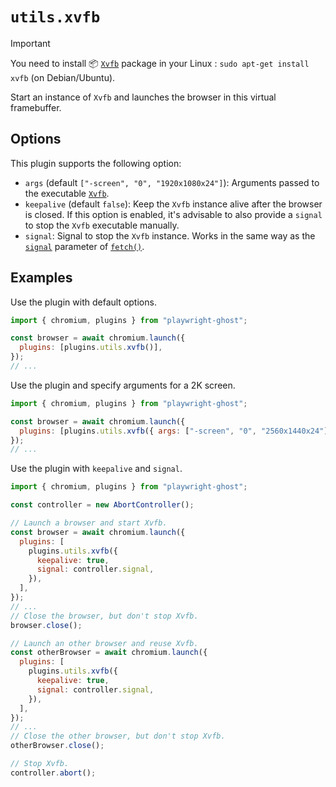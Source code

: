 # `utils.xvfb`

> [!IMPORTANT]
>
> You need to install 📦
> [`Xvfb`](https://www.x.org/archive/X11R7.7/doc/man/man1/Xvfb.1.xhtml) package
> in your Linux : `sudo apt-get install xvfb` (on Debian/Ubuntu).

Start an instance of `Xvfb` and launches the browser in this virtual
framebuffer.

## Options

This plugin supports the following option:

- `args` (default `["-screen", "0", "1920x1080x24"]`): Arguments passed to the
  executable
  [`Xvfb`](https://www.x.org/archive/X11R7.7/doc/man/man1/Xvfb.1.xhtml).
- `keepalive` (default `false`): Keep the `Xvfb` instance alive after the
  browser is closed. If this option is enabled, it's advisable to also provide a
  `signal` to stop the `Xvfb` executable manually.
- `signal`: Signal to stop the `Xvfb` instance. Works in the same way as the
  [`signal`](https://developer.mozilla.org/Web/API/RequestInit#signal) parameter
  of [`fetch()`](https://developer.mozilla.org/Web/API/Window/fetch).

## Examples

Use the plugin with default options.

```javascript
import { chromium, plugins } from "playwright-ghost";

const browser = await chromium.launch({
  plugins: [plugins.utils.xvfb()],
});
// ...
```

Use the plugin and specify arguments for a 2K screen.

```javascript
import { chromium, plugins } from "playwright-ghost";

const browser = await chromium.launch({
  plugins: [plugins.utils.xvfb({ args: ["-screen", "0", "2560x1440x24"] })],
});
// ...
```

Use the plugin with `keepalive` and `signal`.

```javascript
import { chromium, plugins } from "playwright-ghost";

const controller = new AbortController();

// Launch a browser and start Xvfb.
const browser = await chromium.launch({
  plugins: [
    plugins.utils.xvfb({
      keepalive: true,
      signal: controller.signal,
    }),
  ],
});
// ...
// Close the browser, but don't stop Xvfb.
browser.close();

// Launch an other browser and reuse Xvfb.
const otherBrowser = await chromium.launch({
  plugins: [
    plugins.utils.xvfb({
      keepalive: true,
      signal: controller.signal,
    }),
  ],
});
// ...
// Close the other browser, but don't stop Xvfb.
otherBrowser.close();

// Stop Xvfb.
controller.abort();
```
